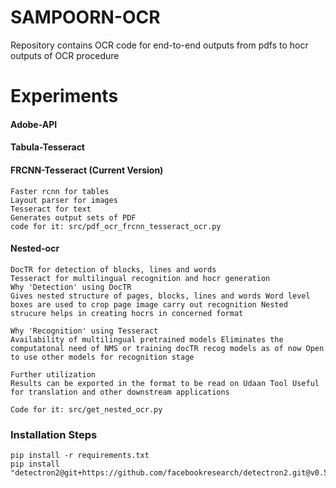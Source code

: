 # SAMPOORN-OCR

Repository contains OCR code for end-to-end outputs from pdfs to hocr outputs of OCR procedure


# Experiments

#### Adobe-API
#### Tabula-Tesseract
#### FRCNN-Tesseract (Current Version)
    Faster rcnn for tables
    Layout parser for images
    Tesseract for text 
    Generates output sets of PDF
    code for it: src/pdf_ocr_frcnn_tesseract_ocr.py
#### Nested-ocr
    DocTR for detection of blocks, lines and words
    Tesseract for multilingual recognition and hocr generation
    Why 'Detection' using DocTR
    Gives nested structure of pages, blocks, lines and words Word level boxes are used to crop page image carry out recognition Nested strucure helps in creating hocrs in concerned format

    Why 'Recognition' using Tesseract
    Availability of multilingual pretrained models Eliminates the computatonal need of NMS or training docTR recog models as of now Open to use other models for recognition stage

    Further utilization
    Results can be exported in the format to be read on Udaan Tool Useful for translation and other downstream applications

    Code for it: src/get_nested_ocr.py


### Installation Steps

```
pip install -r requirements.txt
pip install "detectron2@git+https://github.com/facebookresearch/detectron2.git@v0.5#egg=detectron2"
```
